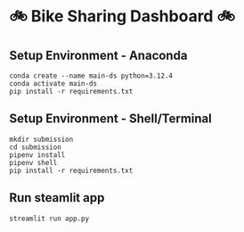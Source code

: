 # 🚲 Bike Sharing Dashboard 🚲

## Setup Environment - Anaconda
```
conda create --name main-ds python=3.12.4
conda activate main-ds
pip install -r requirements.txt
```

## Setup Environment - Shell/Terminal
```
mkdir submission
cd submission
pipenv install
pipenv shell
pip install -r requirements.txt
```

## Run steamlit app
```
streamlit run app.py
```
